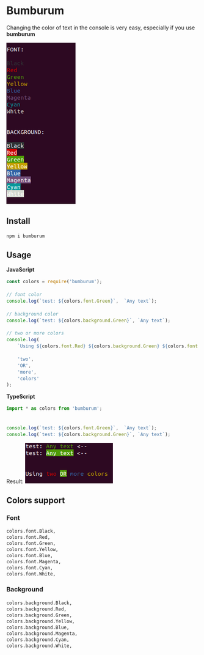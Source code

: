 # Bumburum #
Changing the color of text in the console is very easy, especially if you use **bumburum**

![bumburum](asserts/screen_2.png)

## Install ##

```bash
npm i bumburum
```

## Usage ##

**JavaScript**
```js
const colors = require('bumburum');

// font color
console.log(`test: ${colors.font.Green}`,  `Any text`);

// background color
console.log(`test: ${colors.background.Green}`, `Any text`);

// two or more colors
console.log(
    `Using ${colors.font.Red} ${colors.background.Green} ${colors.font.Blue} ${colors.font.Yellow}`,

    'two',
    'OR',
    'more',
    'colors'
);

``` 
**TypeScript**
```js
import * as colors from 'bumburum';


console.log(`test: ${colors.font.Green}`,  `Any text`);
console.log(`test: ${colors.background.Green}`, `Any text`);

``` 

Result: ![bumburum](asserts/screen_1.png)

## Colors support ##

### Font ###
    colors.font.Black,
    colors.font.Red,
    colors.font.Green,
    colors.font.Yellow,
    colors.font.Blue,
    colors.font.Magenta,
    colors.font.Cyan,
    colors.font.White,

###  Background ###
    colors.background.Black,
    colors.background.Red,
    colors.background.Green,
    colors.background.Yellow,
    colors.background.Blue,
    colors.background.Magenta,
    colors.background.Cyan,
    colors.background.White,

